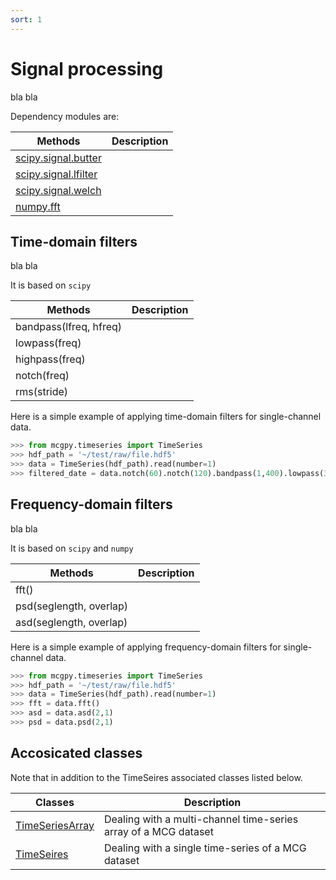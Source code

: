 ```yaml
---
sort: 1
---
```


# Signal processing

bla bla

Dependency modules are:

| Methods                 | Description                   |
|-------------------------|-------------------------------|
| [scipy.signal.butter]() |   | 
| [scipy.signal.lfilter]() |   | 
| [scipy.signal.welch]() |   | 
| [numpy.fft]() |   | 

## Time-domain filters

bla bla

It is based on `scipy`

| Methods                 | Description                   |
|-------------------------|-------------------------------|
| bandpass(lfreq, hfreq)  |   | 
| lowpass(freq)           |   |
| highpass(freq)          |   |
| notch(freq)             |   |
| rms(stride)             |   |

Here is a simple example of applying time-domain filters for single-channel data.

```python
>>> from mcgpy.timeseries import TimeSeries
>>> hdf_path = '~/test/raw/file.hdf5'
>>> data = TimeSeries(hdf_path).read(number=1)
>>> filtered_date = data.notch(60).notch(120).bandpass(1,400).lowpass(300).highpass(10).rms(1)
```

## Frequency-domain filters

bla bla

It is based on `scipy` and `numpy`

| Methods                 | Description                   |
|-------------------------|-------------------------------|
| fft()                   |   | 
| psd(seglength, overlap) |   |
| asd(seglength, overlap) |   |

Here is a simple example of applying frequency-domain filters for single-channel data.

```python
>>> from mcgpy.timeseries import TimeSeries
>>> hdf_path = '~/test/raw/file.hdf5'
>>> data = TimeSeries(hdf_path).read(number=1)
>>> fft = data.fft()
>>> asd = data.asd(2,1)
>>> psd = data.psd(2,1)
```

## Accosicated classes

Note that in addition to the TimeSeires associated classes listed below.

| Classes             | Description                   |
|---------------------|-------------------------------|
| [TimeSeriesArray]() | Dealing with a multi-channel time-series array of a MCG dataset | 
| [TimeSeires]()      | Dealing with a single time-series of a MCG dataset |
